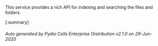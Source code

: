 






This service provides a rich API for indexing and searching the files and folders.

[:summary]

###### Auto generated by Pydio Cells Enterprise Distribution v2.1.0 on 29-Jun-2020
